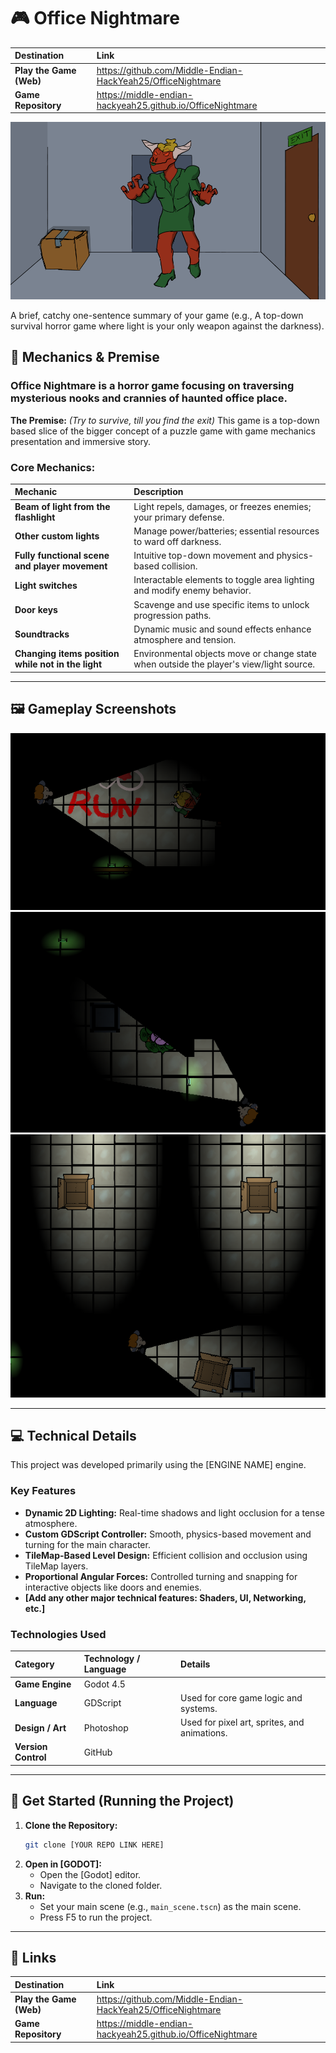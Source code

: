 # 🎮 Office Nightmare

| Destination | Link |
| :--- | :--- |
| **Play the Game (Web)** | https://github.com/Middle-Endian-HackYeah25/OfficeNightmare |
| **Game Repository** | https://middle-endian-hackyeah25.github.io/OfficeNightmare |

![Alt Text](Screenshots/hr.webp)

A brief, catchy one-sentence summary of your game (e.g., A top-down survival horror game where light is your only weapon against the darkness).

## 📜 Mechanics & Premise

### **Office Nightmare** is a horror game focusing on traversing mysterious nooks and crannies of haunted office place.

**The Premise:**
*(Try to survive, till you find the exit)*
This game is a top-down based slice of the bigger concept of a puzzle game with game mechanics presentation and immersive story. 



### **Core Mechanics:**

| Mechanic | Description |
| :--- | :--- |
| **Beam of light from the flashlight** | Light repels, damages, or freezes enemies; your primary defense. |
| **Other custom lights** | Manage power/batteries; essential resources to ward off darkness. |
| **Fully functional scene and player movement** | Intuitive top-down movement and physics-based collision. |
| **Light switches** | Interactable elements to toggle area lighting and modify enemy behavior. |
| **Door keys** | Scavenge and use specific items to unlock progression paths. |
| **Soundtracks** | Dynamic music and sound effects enhance atmosphere and tension. |
| **Changing items position while not in the light** | Environmental objects move or change state when outside the player's view/light source. |

***

## 🖼️ Gameplay Screenshots

![Alt Text](Screenshots/screenshot1.png)
![Alt Text](Screenshots/screenshot2.png)
![Alt Text](Screenshots/screenshot3.png)
***

## 💻 Technical Details

This project was developed primarily using the [ENGINE NAME] engine.

### **Key Features**

* **Dynamic 2D Lighting:** Real-time shadows and light occlusion for a tense atmosphere.
* **Custom GDScript Controller:** Smooth, physics-based movement and turning for the main character.
* **TileMap-Based Level Design:** Efficient collision and occlusion using TileMap layers.
* **Proportional Angular Forces:** Controlled turning and snapping for interactive objects like doors and enemies.
* **[Add any other major technical features: Shaders, UI, Networking, etc.]**

### **Technologies Used**

| Category | Technology / Language | Details |
| :--- | :--- | :--- |
| **Game Engine** | Godot 4.5  |
| **Language** | GDScript | Used for core game logic and systems. |
| **Design / Art** | Photoshop | Used for pixel art, sprites, and animations. |
| **Version Control** | GitHub | |

***

## 🚀 Get Started (Running the Project)

1.  **Clone the Repository:**
    ```bash
    git clone [YOUR REPO LINK HERE]
    ```
2.  **Open in [GODOT]:**
    * Open the [Godot] editor.
    * Navigate to the cloned folder.
3.  **Run:**
    * Set your main scene (e.g., `main_scene.tscn`) as the main scene.
    * Press F5 to run the project.

***

## 🔗 Links

| Destination | Link |
| :--- | :--- |
| **Play the Game (Web)** | https://github.com/Middle-Endian-HackYeah25/OfficeNightmare |
| **Game Repository** | https://middle-endian-hackyeah25.github.io/OfficeNightmare |
